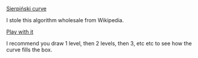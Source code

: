 [Sierpiński curve](https://en.wikipedia.org/wiki/Sierpiński_curve)

I stole this algorithm wholesale from Wikipedia.

[Play with it](https://xeinherjar.github.io/sierpinski)

I recommend you draw 1 level, then 2 levels, then 3, etc etc to see how the
curve fills the box.
